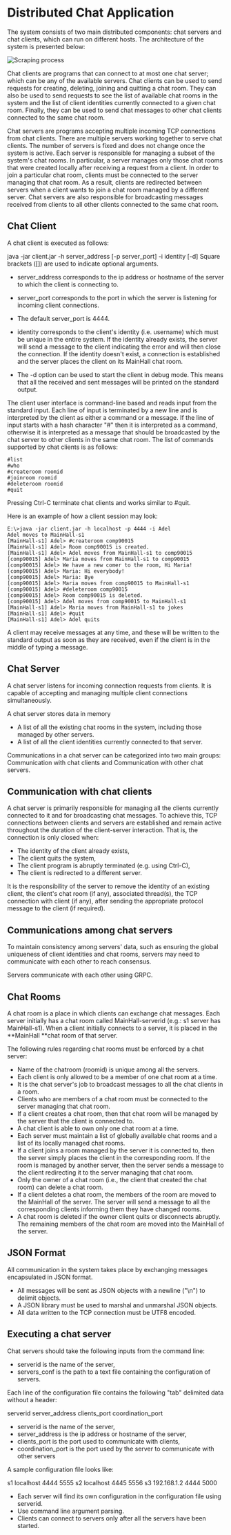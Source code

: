 # Distributed Chat Application

The system consists of two main distributed components: chat servers and chat clients, which can run on different hosts. The architecture of the system is presented below:

![Scraping process](Architecture.png)

Chat clients are programs that can connect to at most one chat server; which can be any of the available servers. Chat clients can be used to send requests for creating, deleting, joining and quitting a chat room. They can also be used to send requests to see the list of available chat rooms in the system and the list of client identities currently connected to a given chat room. Finally, they can be used to send chat messages to other chat clients connected to the same chat room.

Chat servers are programs accepting multiple incoming TCP connections from chat clients. There are multiple servers working together to serve chat clients. The number of servers is fixed and does not change once the system is active. Each server is responsible for managing a subset of the system's chat rooms. In particular, a server manages only those chat rooms that were created locally after receiving a request from a client. In order to join a particular chat room, clients must be connected to the server managing that chat room. As a result, clients are redirected between servers when a client wants to join a chat room managed by a different server. Chat servers are also responsible for broadcasting messages received from clients to all other clients connected to the same chat room.
## Chat Client
A chat client is executed as follows:

java -jar client.jar -h server_address [-p server_port] -i identity [-d]
Square brackets ([]) are used to indicate optional arguments.

- server_address corresponds to the ip address or hostname of the server to which the client is connecting to.

- server_port corresponds to the port in which the server is listening for incoming client connections.

- The default server_port is 4444.

- identity corresponds to the client's identity (i.e. username) which must be unique in the entire system. If the identity already exists, the server will send a message to the client indicating the error and will then close the connection. If the identity doesn't exist, a connection is established and the server places the client on its MainHall chat room.

- The -d option can be used to start the client in debug mode. This means that all the received and sent messages will be printed on the standard output.

The client user interface is command-line based and reads input from the standard input. Each line of input is terminated by a new line and is interpreted by the client as either a command or a message. If the line of input starts with a hash character "#" then it is interpreted as a command, otherwise it is interpreted as a message that should be broadcasted by the chat server to other clients in the same chat room. The list of commands supported by chat clients is as follows:

    #list
    #who
    #createroom roomid
    #joinroom roomid
    #deleteroom roomid
    #quit
Pressing Ctrl-C terminate chat clients and works similar to #quit.

Here is an example of how a client session may look:

    E:\>java -jar client.jar -h localhost -p 4444 -i Adel
    Adel moves to MainHall-s1
    [MainHall-s1] Adel> #createroom comp90015
    [MainHall-s1] Adel> Room comp90015 is created.
    [MainHall-s1] Adel> Adel moves from MainHall-s1 to comp90015
    [comp90015] Adel> Maria moves from MainHall-s1 to comp90015
    [comp90015] Adel> We have a new comer to the room, Hi Maria!
    [comp90015] Adel> Maria: Hi everybody!
    [comp90015] Adel> Maria: Bye
    [comp90015] Adel> Maria moves from comp90015 to MainHall-s1
    [comp90015] Adel> #deleteroom comp90015
    [comp90015] Adel> Room comp90015 is deleted.
    [comp90015] Adel> Adel moves from comp90015 to MainHall-s1
    [MainHall-s1] Adel> Maria moves from MainHall-s1 to jokes
    [MainHall-s1] Adel> #quit
    [MainHall-s1] Adel> Adel quits
A client may receive messages at any time, and these will be written to the standard output as soon as they are received, even if the client is in the middle of typing a message.

## Chat Server
A chat server listens for incoming connection requests from clients. It is capable of accepting and managing multiple client connections simultaneously.

A chat server stores data in memory

- A list of all the existing chat rooms in the system, including those managed by other servers.
- A list of all the client identities currently connected to that server.

Communications in a chat server can be categorized into two main groups: Communication with chat clients and Communication with other chat servers.

## Communication with chat clients

A chat server is primarily responsible for managing all the clients currently connected to it and for broadcasting chat messages. To achieve this, TCP connections between clients and servers are established and remain active throughout the duration of the client-server interaction. That is, the connection is only closed when:

- The identity of the client already exists,
- The client quits the system,
- The client program is abruptly terminated (e.g. using Ctrl-C),
- The client is redirected to a different server.

It is the responsibility of the server to remove the identity of an existing client, the client's chat room (if any), associated thread(s), the TCP connection with client (if any), after sending the appropriate protocol message to the client (if required).

## Communications among chat servers

To maintain consistency among servers' data, such as ensuring the global uniqueness of client identities and chat rooms, servers may need to communicate with each other to reach consensus.

Servers communicate with each other using GRPC.

## Chat Rooms

A chat room is a place in which clients can exchange chat messages. Each server initially has a chat room called MainHall-serverid (e.g.: s1 server has MainHall-s1). When a client initially connects to a server, it is placed in the **MainHall **chat room of that server.

The following rules regarding chat rooms must be enforced by a chat server:

- Name of the chatroom (roomid) is unique among all the servers.
- Each client is only allowed to be a member of one chat room at a time.
- It is the chat server's job to broadcast messages to all the chat clients in a room.
- Clients who are members of a chat room must be connected to the server managing that chat room.
- If a client creates a chat room, then that chat room will be managed by the server that the client is connected to.
- A chat client is able to own only one chat room at a time.
- Each server must maintain a list of globally available chat rooms and a list of its locally managed chat rooms.
- If a client joins a room managed by the server it is connected to, then the server simply places the client in the corresponding room. If the room is managed by another server, then the server sends a message to the client redirecting it to the server managing that chat room.
- Only the owner of a chat room (i.e., the client that created the chat room) can delete a chat room.
- If a client deletes a chat room, the members of the room are moved to the MainHall of the server. The server will send a message to all the corresponding clients informing them they have changed rooms.
- A chat room is deleted if the owner client quits or disconnects abruptly. The remaining members of the chat room are moved into the MainHall of the server.


## JSON Format
All communication in the system takes place by exchanging messages encapsulated in JSON format.
- All messages will be sent as JSON objects with a newline ("\n") to delimit objects.
- A JSON library must be used to marshal and unmarshal JSON objects.
- All data written to the TCP connection must be UTF8 encoded.

## Executing a chat server

Chat servers should take the following inputs from the command line:

- serverid is the name of the server,
- servers_conf is the path to a text file containing the configuration of servers.

Each line of the configuration file contains the following "tab" delimited data without a header:

serverid	server_address	clients_port	coordination_port

- serverid is the name of the server,
- server_address is the ip address or hostname of the server,
- clients_port is the port used to communicate with clients,
- coordination_port is the port used by the server to communicate with other servers

A sample configuration file looks like:

s1 localhost	4444	5555
s2	localhost	4445	5556
s3 	192.168.1.2     4444	5000

- Each server will find its own configuration in the configuration file using serverid.
- Use command line argument parsing.
- Clients can connect to servers only after all the servers have been started.
